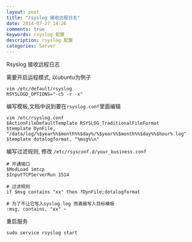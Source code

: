 ```yaml
---
layout: post
title: "rsyslog 接收远程日志"
date: 2014-07-27 14:26
comments: true
keywords: rsyslog 配置
description: rsyslog 配置
categories: Server
---
```


Rsyslog 接收远程日志

需要开启运程模式, 以ubuntu为例子

```
vim /etc/default/rsyslog
RSYSLOGD_OPTIONS="-c5 -r -x"
```

编写模板,文档中说到要在`rsyslog.conf`里面编辑

```
vim /etc/rsyslog.conf
$ActionFileDefaultTemplate RSYSLOG_TraditionalFileFormat
$template DynFile, "/data/log/%$year%%$month%%$day%/%$year%%$month%%$day%%$hour%.log"
$template dotalogformat, "%msg%\n"
```

编写过滤规则, 修改 `/etc/rsysconf.d/your_business.conf`

```
# 开通端口
$ModLoad imtcp
$InputTCPServerRun 1514

# 过滤规则
if $msg contains "xx" then ?DynFile;dotalogformat

# 为了不让它写入syslog.log 而直接写入目标模板
:msg, contains, "xx" ~
```

重启服务

```
sudo service rsyslog start
```

